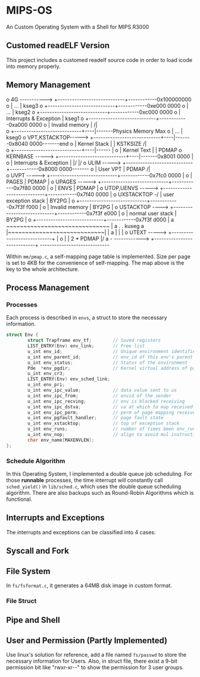 # MIPS-OS
An Custom Operating System with a Shell for MIPS R3000

## Customed readELF Version
This project includes a customed readelf source code in order to load icode into memory properly.

## Memory Management
 o     4G ----------->  +----------------------------+------------0x100000000
 o                      |       ...                  |  kseg3
 o                      +----------------------------+------------0xe000 0000
 o                      |       ...                  |  kseg2
 o                      +----------------------------+------------0xc000 0000
 o                      |   Interrupts & Exception   |  kseg1
 o                      +----------------------------+------------0xa000 0000
 o                      |      Invalid memory        |   /|\
 o                      +----------------------------+----|-------Physics Memory Max
 o                      |       ...                  |  kseg0
 o  VPT,KSTACKTOP-----> +----------------------------+----|-------0x8040 0000-------end
 o                      |       Kernel Stack         |    | KSTKSIZE            /|\
 o                      +----------------------------+----|------                |
 o                      |       Kernel Text          |    |                    PDMAP
 o      KERNBASE -----> +----------------------------+----|-------0x8001 0000    |
 o                      |   Interrupts & Exception   |   \|/                    \|/
 o      ULIM     -----> +----------------------------+------------0x8000 0000-------
 o                      |         User VPT           |     PDMAP                /|\
 o      UVPT     -----> +----------------------------+------------0x7fc0 0000    |
 o                      |         PAGES              |     PDMAP                 |
 o      UPAGES   -----> +----------------------------+------------0x7f80 0000    |
 o                      |         ENVS               |     PDMAP                 |
 o  UTOP,UENVS   -----> +----------------------------+------------0x7f40 0000    |
 o  UXSTACKTOP -/       |     user exception stack   |     BY2PG                 |
 o                      +----------------------------+------------0x7f3f f000    |
 o                      |       Invalid memory       |     BY2PG                 |
 o      USTACKTOP ----> +----------------------------+------------0x7f3f e000    |
 o                      |     normal user stack      |     BY2PG                 |
 o                      +----------------------------+------------0x7f3f d000    |
 a                      ~~~~~~~~~~~~~~~~~~~~~~~~~~~~~~                           |
 a                      .                            .                         kuseg
 a                      |~~~~~~~~~~~~~~~~~~~~~~~~~~~~|                           |
 a                      |                            |                           |
 o       UTEXT   -----> +----------------------------+                           |
 o                      |                            |     2 * PDMAP            \|/
 a     - ------------>  +----------------------------+ -----------------------------
 
 Within `mm/pmap.c`, a self-mapping page table is implemented. Size per page is set to 4KB for the convenience of self-mapping. The map above is the key to the whole architecture.

## Process Management
### Processes
Each process is described in `envs`, a struct to store the necessary information.
``` c++
struct Env {
        struct Trapframe env_tf;        // Saved registers
        LIST_ENTRY(Env) env_link;       // Free list
        u_int env_id;                   // Unique environment identifier
        u_int env_parent_id;            // env_id of this env's parent
        u_int env_status;               // Status of the environment
        Pde  *env_pgdir;                // Kernel virtual address of page dir
        u_int env_cr3;
        LIST_ENTRY(Env) env_sched_link;
        u_int env_pri;
        u_int env_ipc_value;            // data value sent to us 
        u_int env_ipc_from;             // envid of the sender  
        u_int env_ipc_recving;          // env is blocked receiving
        u_int env_ipc_dstva;            // va at which to map received page
        u_int env_ipc_perm;             // perm of page mapping received
        u_int env_pgfault_handler;      // page fault state
        u_int env_xstacktop;            // top of exception stack
        u_int env_runs;                 // number of times been env_run'ed
        u_int env_nop;                  // align to avoid mul instruction
        char env_name[MAXENVLEN];
};
```
### Schedule Algorithm
In this Operating System, I implemented a double queue job scheduling. For those **runnable** processes, the time interrupt will constantly call `sched_yield()` in `lib/sched.c`, which uses the double queue scheduling algorithm. There are also backups such as Round-Robin Algorithms which is functional.

## Interrupts and Exceptions
The interrupts and exceptions can be classified into 4 cases:


## Syscall and Fork


## File System
In `fs/fsformat.c`, it generates a 64MB disk image in custom format.
### File Struct

## Pipe and Shell

## User and Permission (Partly Implemented)
Use linux's solution for reference, add a file named `fs/passwd` to store the necessary information for Users. Also, in struct file, there exist a 9-bit permission bit like "rwxr-xr--" to show the permission for 3 user groups.
